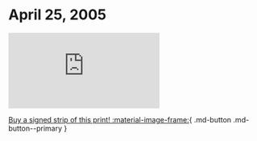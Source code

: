 # April 25, 2005

![](https://www.achewood.com/comic.php?date=04252005)

[Buy a signed strip of this print! :material-image-frame:](https://achewood-holiday-pop-up.myshopify.com/products/strip#04282005){ .md-button .md-button--primary }

